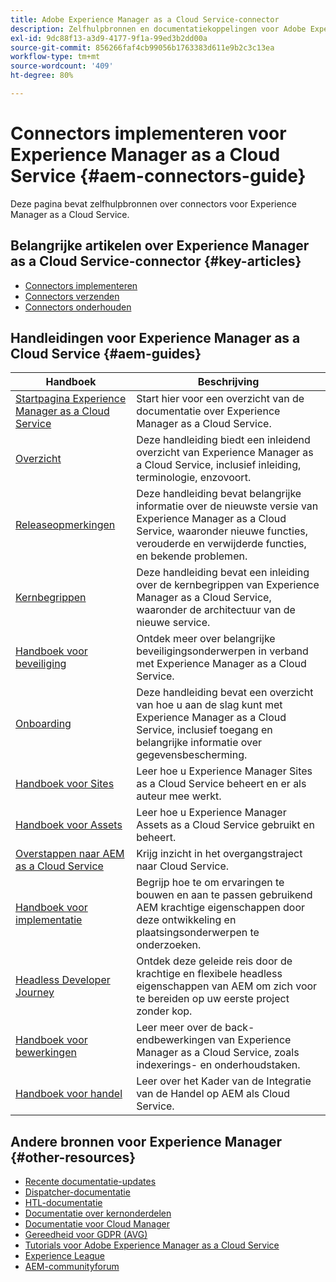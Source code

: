 ```yaml
---
title: Adobe Experience Manager as a Cloud Service-connector
description: Zelfhulpbronnen en documentatiekoppelingen voor Adobe Experience Manager as a Cloud Service-connector
exl-id: 9dc88f13-a3d9-4177-9f1a-99ed3b2dd00a
source-git-commit: 856266faf4cb99056b1763383d611e9b2c3c13ea
workflow-type: tm+mt
source-wordcount: '409'
ht-degree: 80%

---
```


# Connectors implementeren voor Experience Manager as a Cloud Service {#aem-connectors-guide}

Deze pagina bevat zelfhulpbronnen over connectors voor Experience Manager as a Cloud Service.

## Belangrijke artikelen over Experience Manager as a Cloud Service-connector {#key-articles}

* [Connectors implementeren](implement.md)
* [Connectors verzenden](submit.md)
* [Connectors onderhouden](maintain.md)

## Handleidingen voor Experience Manager as a Cloud Service {#aem-guides}

| Handboek | Beschrijving |
|---|---|
| [Startpagina Experience Manager as a Cloud Service](/help/landing/home.md) | Start hier voor een overzicht van de documentatie over Experience Manager as a Cloud Service. |
| [Overzicht](/help/overview/home.md) | Deze handleiding biedt een inleidend overzicht van Experience Manager as a Cloud Service, inclusief inleiding, terminologie, enzovoort. |
| [Releaseopmerkingen](/help/release-notes/home.md) | Deze handleiding bevat belangrijke informatie over de nieuwste versie van Experience Manager as a Cloud Service, waaronder nieuwe functies, verouderde en verwijderde functies, en bekende problemen. |
| [Kernbegrippen](/help/core-concepts/home.md) | Deze handleiding bevat een inleiding over de kernbegrippen van Experience Manager as a Cloud Service, waaronder de architectuur van de nieuwe service. |
| [Handboek voor beveiliging](/help/security/home.md) | Ontdek meer over belangrijke beveiligingsonderwerpen in verband met Experience Manager as a Cloud Service. |
| [Onboarding](/help/onboarding/home.md) | Deze handleiding bevat een overzicht van hoe u aan de slag kunt met Experience Manager as a Cloud Service, inclusief toegang en belangrijke informatie over gegevensbescherming. |
| [Handboek voor Sites](/help/sites-cloud/home.md) | Leer hoe u Experience Manager Sites as a Cloud Service beheert en er als auteur mee werkt. |
| [Handboek voor Assets](/help/assets/home.md) | Leer hoe u Experience Manager Assets as a Cloud Service gebruikt en beheert. |
| [Overstappen naar AEM as a Cloud Service](/help/move-to-cloud-service/home.md) | Krijg inzicht in het overgangstraject naar Cloud Service. |
| [Handboek voor implementatie](/help/implementing/home.md) | Begrijp hoe te om ervaringen te bouwen en aan te passen gebruikend AEM krachtige eigenschappen door deze ontwikkeling en plaatsingsonderwerpen te onderzoeken. |
| [Headless Developer Journey](/help/journey-headless/developer/overview.md) | Ontdek deze geleide reis door de krachtige en flexibele headless eigenschappen van AEM om zich voor te bereiden op uw eerste project zonder kop. |
| [Handboek voor bewerkingen](/help/operations/home.md) | Leer meer over de back-endbewerkingen van Experience Manager as a Cloud Service, zoals indexerings- en onderhoudstaken. |
| [Handboek voor handel](/help/commerce-cloud/home.md) | Leer over het Kader van de Integratie van de Handel op AEM als Cloud Service. |

## Andere bronnen voor Experience Manager {#other-resources}

* [Recente documentatie-updates](https://helpx.adobe.com/experience-manager/documentation-updates.html#AEMasaCloudService)
* [Dispatcher-documentatie](/help/implementing/dispatcher/overview.md)
* [HTL-documentatie](https://experienceleague.adobe.com/docs/experience-manager-htl/using/overview.html)
* [Documentatie over kernonderdelen](https://experienceleague.adobe.com/docs/experience-manager-core-components/using/introduction.html)
* [Documentatie voor Cloud Manager](https://experienceleague.adobe.com/docs/experience-manager-cloud-manager/using/introduction-to-cloud-manager.html)
* [Gereedheid voor GDPR (AVG)](/help/onboarding/data-privacy-and-protection-readiness/aem-readiness.md)
* [Tutorials voor Adobe Experience Manager as a Cloud Service](https://experienceleague.adobe.com/docs/experience-manager-learn/cloud-service/overview.html)
* [Experience League](https://guided.adobe.com/?promoid=K42KVXHD&amp;mv=other#solutions/experience-manager)
* [AEM-communityforum](https://forums.adobe.com/community/experience-cloud/marketing-cloud/experience-manager)
